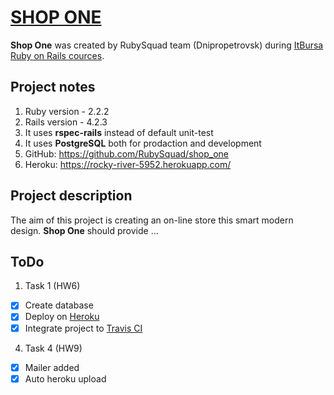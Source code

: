 # [SHOP ONE](https://rocky-river-5952.herokuapp.com/)

**Shop One** was created by RubySquad team (Dnipropetrovsk) during [ItBursa Ruby on Rails cources](http://rubybursa.com/).

## Project notes

1. Ruby version   - 2.2.2
2. Rails version  - 4.2.3
3. It uses **rspec-rails** instead of default unit-test
4. It uses **PostgreSQL** both for prodaction and development
5. GitHub: https://github.com/RubySquad/shop_one
6. Heroku: https://rocky-river-5952.herokuapp.com/


## Project description
The aim of this project is creating an on-line store this smart modern design. **Shop One** should provide ...

## ToDo
1. Task 1 (HW6)
  - [x] Create database
  - [x] Deploy on [Heroku](https://www.heroku.com/)
  - [x] Integrate project to [Travis CI](https://travis-ci.com/)

4. Task 4 (HW9)
  - [x] Mailer added
  - [x] Auto heroku upload